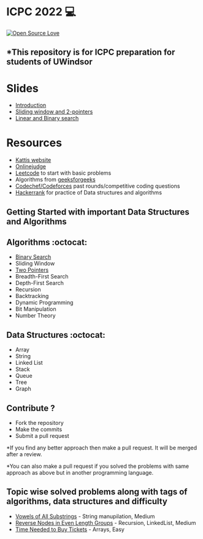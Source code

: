 # ICPC 2022 💻
[![Open Source Love](https://badges.frapsoft.com/os/v2/open-source.svg?v=102)](https://github.com/jb1998/ICPC-2022)  &nbsp;&nbsp;

## *This repository is for ICPC preparation for students of UWindsor

# Slides
* [Introduction](https://docs.google.com/presentation/d/1Qe_10ofabc_5B47Y7hIBlyaHKY40-jWnOYXuGhI9RcM/edit?usp=sharing)
* [Sliding window and 2-pointers](https://docs.google.com/presentation/d/1hYSKvdlPDJvxOU266OhzEUOI0czBEOmE2P6Gi0jrc3I/edit?usp=sharing)
* [Linear and Binary search](https://docs.google.com/presentation/d/14hnZlcCv8CQtKDRjRq8oYm_blX2daJ6kDVRH3J5-vhw/edit?usp=sharing)

# Resources
* [Kattis website](https://open.kattis.com/problems)
* [Onlinejudge](https://onlinejudge.org/index.php?option=com_onlinejudge&Itemid=13)
* [Leetcode](https://leetcode.com) to start with basic problems
* Algorithms from [geeksforgeeks](https://www.geeksforgeeks.org)
* [Codechef/Codeforces](https://codeforces.com) past rounds/competitive coding questions
* [Hackerrank](https://www.hackerrank.com) for practice of Data structures and algorithms

## Getting Started with important Data Structures and Algorithms

##  Algorithms :octocat:
* [Binary Search](https://github.com/jb1998/ICPC-2022/blob/main/binarySearch)
* Sliding Window
* [Two Pointers](https://github.com/jb1998/ICPC-2022/blob/main/Two-pointer)
* Breadth-First Search
* Depth-First Search
* Recursion 
* Backtracking
* Dynamic Programming
* Bit Manipulation
* Number Theory

## Data Structures :octocat:
* Array
* String
* Linked List
* Stack
* Queue
* Tree
* Graph



## Contribute ?
* Fork the repository
* Make the commits
* Submit a pull request

*If you find any better approach then make a pull request. It will be merged after a review.

*You can also make a pull request if you solved the problems with same approach as above but in another programming language.


## Topic wise solved problems along with tags of algorithms, data structures and difficulty

* [Vowels of All Substrings](https://github.com/jb1998/ICPC-2022/blob/main/Vowels%20of%20All%20Substrings) - String manupilation, Medium
* [Reverse Nodes in Even Length Groups](https://github.com/jb1998/ICPC-2022/blob/main/Reverse%20Nodes%20in%20Even%20Length%20Groups) - Recursion, LinkedList, Medium
* [Time Needed to Buy Tickets](https://github.com/jb1998/ICPC-2022/blob/main/Time%20Needed%20to%20Buy%20Tickets) - Arrays, Easy

